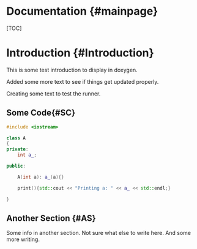 Documentation {#mainpage}
=============
[TOC]

# Introduction {#Introduction}

This is some test introduction to display in doxygen.

Added some more text to see if things get updated properly.

Creating some text to test the runner.

## Some Code{#SC}

~~~~~~~~~~~~~~~~~~~~~~~cpp
#include <iostream>

class A
{
private:
    int a_;

public:

    A(int a): a_(a){}

    print(){std::cout << "Printing a: " << a_ << std::endl;}

}
~~~~~~~~~~~~~~~~~~~~~~~

## Another Section {#AS}

Some info in another section. Not sure what else to write here. And some more
writing.

